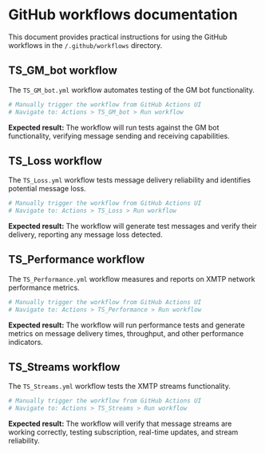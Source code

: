 # GitHub workflows documentation

This document provides practical instructions for using the GitHub workflows in the `/.github/workflows` directory.

## TS_GM_bot workflow

The `TS_GM_bot.yml` workflow automates testing of the GM bot functionality.

```bash
# Manually trigger the workflow from GitHub Actions UI
# Navigate to: Actions > TS_GM_bot > Run workflow
```

**Expected result:** The workflow will run tests against the GM bot functionality, verifying message sending and receiving capabilities.

## TS_Loss workflow

The `TS_Loss.yml` workflow tests message delivery reliability and identifies potential message loss.

```bash
# Manually trigger the workflow from GitHub Actions UI
# Navigate to: Actions > TS_Loss > Run workflow
```

**Expected result:** The workflow will generate test messages and verify their delivery, reporting any message loss detected.

## TS_Performance workflow

The `TS_Performance.yml` workflow measures and reports on XMTP network performance metrics.

```bash
# Manually trigger the workflow from GitHub Actions UI
# Navigate to: Actions > TS_Performance > Run workflow
```

**Expected result:** The workflow will run performance tests and generate metrics on message delivery times, throughput, and other performance indicators.

## TS_Streams workflow

The `TS_Streams.yml` workflow tests the XMTP streams functionality.

```bash
# Manually trigger the workflow from GitHub Actions UI
# Navigate to: Actions > TS_Streams > Run workflow
```

**Expected result:** The workflow will verify that message streams are working correctly, testing subscription, real-time updates, and stream reliability.

